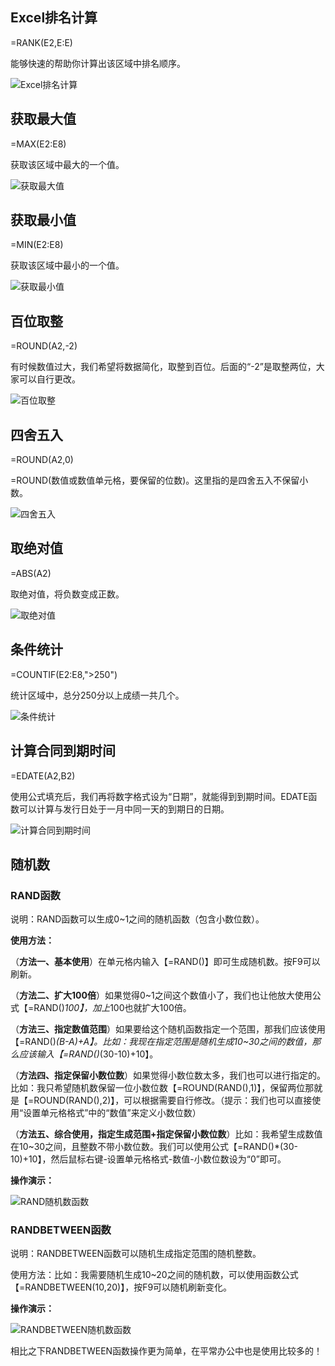 ## Excel排名计算

=RANK(E2,E:E)

能够快速的帮助你计算出该区域中排名顺序。

![Excel排名计算](img/1-200602152940.gif)

 

## 获取最大值

=MAX(E2:E8)

获取该区域中最大的一个值。

![获取最大值](img/1-200602153235.gif)

 

## 获取最小值

=MIN(E2:E8)

获取该区域中最小的一个值。

![获取最小值](img/1-200602153308.gif)

 

## 百位取整

=ROUND(A2,-2)

有时候数值过大，我们希望将数据简化，取整到百位。后面的“-2”是取整两位，大家可以自行更改。

![百位取整](img/1-200602153340.gif)

 

## 四舍五入

=ROUND(A2,0)

=ROUND(数值或数值单元格，要保留的位数)。这里指的是四舍五入不保留小数。

![四舍五入](img/1-200602153457.gif)

 

## 取绝对值

=ABS(A2)

取绝对值，将负数变成正数。

![取绝对值](img/1-200602153416.gif)

 

## 条件统计

=COUNTIF(E2:E8,">250")

统计区域中，总分250分以上成绩一共几个。

![条件统计](img/1-200602153615.gif)

 

## 计算合同到期时间

=EDATE(A2,B2)

使用公式填充后，我们再将数字格式设为“日期”，就能得到到期时间。EDATE函数可以计算与发行日处于一月中同一天的到期日的日期。

![计算合同到期时间](img/1-200602153A1.gif)

 

## 随机数

### RAND函数

说明：RAND函数可以生成0~1之间的随机函数（包含小数位数）。

**使用方法：**

（**方法一、基本使用**）在单元格内输入【=RAND()】即可生成随机数。按F9可以刷新。

（**方法二、扩大100倍**）如果觉得0~1之间这个数值小了，我们也让他放大使用公式【=RAND()*100】，加上*100也就扩大100倍。

（**方法三、指定数值范围**）如果要给这个随机函数指定一个范围，那我们应该使用【=RAND()*(B-A)+A】。比如：我现在指定范围是随机生成10~30之间的数值，那么应该输入【=RAND()*(30-10)+10】。

（**方法四、指定保留小数位数**）如果觉得小数位数太多，我们也可以进行指定的。比如：我只希望随机数保留一位小数位数【=ROUND(RAND(),1)】，保留两位那就是【=ROUND(RAND(),2)】，可以根据需要自行修改。（提示：我们也可以直接使用“设置单元格格式”中的“数值”来定义小数位数）

（**方法五、综合使用，指定生成范围+指定保留小数位数**）比如：我希望生成数值在10~30之间，且整数不带小数位数。我们可以使用公式【=RAND()*(30-10)+10】，然后鼠标右键-设置单元格格式-数值-小数位数设为“0”即可。

**操作演示：**

![RAND随机数函数](img/1-1G12G60610.gif)

 

### RANDBETWEEN函数

说明：RANDBETWEEN函数可以随机生成指定范围的随机整数。

使用方法：比如：我需要随机生成10~20之间的随机数，可以使用函数公式【=RANDBETWEEN(10,20)】，按F9可以随机刷新变化。

**操作演示：**

![RANDBETWEEN随机数函数](img/1-1G12G60611.gif)

相比之下RANDBETWEEN函数操作更为简单，在平常办公中也是使用比较多的！